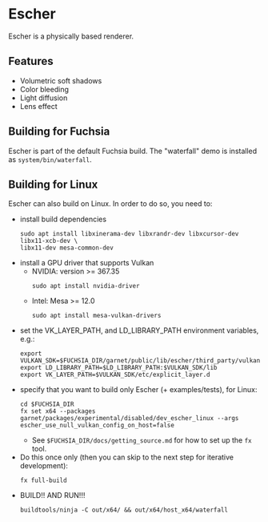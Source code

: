 # Escher

Escher is a physically based renderer.

## Features

 * Volumetric soft shadows
 * Color bleeding
 * Light diffusion
 * Lens effect

## Building for Fuchsia
Escher is part of the default Fuchsia build.  The "waterfall" demo is installed
as `system/bin/waterfall`.

## Building for Linux
Escher can also build on Linux.  In order to do so, you need to:
  * install build dependencies
    ```
    sudo apt install libxinerama-dev libxrandr-dev libxcursor-dev libx11-xcb-dev \
    libx11-dev mesa-common-dev
    ```
  * install a GPU driver that supports Vulkan
    * NVIDIA: version >= 367.35
      ```
      sudo apt install nvidia-driver
      ```
    * Intel: Mesa >= 12.0
      ```
      sudo apt install mesa-vulkan-drivers
      ```
  * set the VK_LAYER_PATH, and LD_LIBRARY_PATH environment variables, e.g.:
    ```
    export VULKAN_SDK=$FUCHSIA_DIR/garnet/public/lib/escher/third_party/vulkansdk/x86_64
    export LD_LIBRARY_PATH=$LD_LIBRARY_PATH:$VULKAN_SDK/lib
    export VK_LAYER_PATH=$VULKAN_SDK/etc/explicit_layer.d
    ```
  * specify that you want to build only Escher (+ examples/tests), for Linux:
    ```
    cd $FUCHSIA_DIR
    fx set x64 --packages garnet/packages/experimental/disabled/dev_escher_linux --args escher_use_null_vulkan_config_on_host=false
    ```
    * See `$FUCHSIA_DIR/docs/getting_source.md` for how to set up the `fx` tool.
  * Do this once only (then you can skip to the next step for iterative development):
    ```
    fx full-build
    ```
  * BUILD!! AND RUN!!!
    ```
    buildtools/ninja -C out/x64/ && out/x64/host_x64/waterfall
    ```
